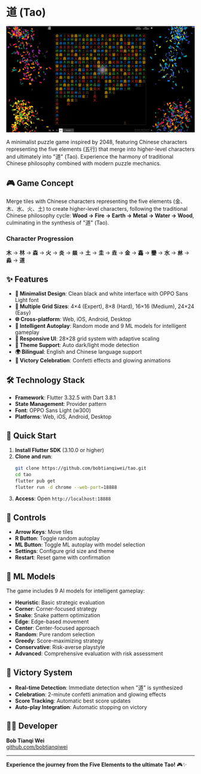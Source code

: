 # 道 (Tao)

![Tao Game Cover](others/Tao%20(beta-2).png)

A minimalist puzzle game inspired by 2048, featuring Chinese characters representing the five elements (五行) that merge into higher-level characters and ultimately into "道" (Tao). Experience the harmony of traditional Chinese philosophy combined with modern puzzle mechanics.

## 🎮 Game Concept

Merge tiles with Chinese characters representing the five elements (金、木、水、火、土) to create higher-level characters, following the traditional Chinese philosophy cycle: **Wood → Fire → Earth → Metal → Water → Wood**, culminating in the synthesis of "道" (Tao).

### Character Progression
**木** → **林** → **森** → **火** → **炎** → **燚** → **土** → **圭** → **垚** → **金** → **鑫** → **鑾** → **水** → **沝** → **淼** → **道**

## ✨ Features

- **🎨 Minimalist Design**: Clean black and white interface with OPPO Sans Light font
- **📐 Multiple Grid Sizes**: 4×4 (Expert), 8×8 (Hard), 16×16 (Medium), 24×24 (Easy)
- **🌐 Cross-platform**: Web, iOS, Android, Desktop
- **🤖 Intelligent Autoplay**: Random mode and 9 ML models for intelligent gameplay
- **📱 Responsive UI**: 28×28 grid system with adaptive scaling
- **🌙 Theme Support**: Auto dark/light mode detection
- **🌍 Bilingual**: English and Chinese language support
- **🎉 Victory Celebration**: Confetti effects and glowing animations

## 🛠 Technology Stack

- **Framework**: Flutter 3.32.5 with Dart 3.8.1
- **State Management**: Provider pattern
- **Font**: OPPO Sans Light (w300)
- **Platforms**: Web, iOS, Android, Desktop

## 🚀 Quick Start

1. **Install Flutter SDK** (3.10.0 or higher)
2. **Clone and run**:
   ```bash
   git clone https://github.com/bobtianqiwei/tao.git
   cd tao
   flutter pub get
   flutter run -d chrome --web-port=18888
   ```
3. **Access**: Open `http://localhost:18888`

## 🎯 Controls

- **Arrow Keys**: Move tiles
- **R Button**: Toggle random autoplay
- **ML Button**: Toggle ML autoplay with model selection
- **Settings**: Configure grid size and theme
- **Restart**: Reset game with confirmation

## 🧠 ML Models

The game includes 9 AI models for intelligent gameplay:

- **Heuristic**: Basic strategic evaluation
- **Corner**: Corner-focused strategy
- **Snake**: Snake pattern optimization
- **Edge**: Edge-based movement
- **Center**: Center-focused approach
- **Random**: Pure random selection
- **Greedy**: Score-maximizing strategy
- **Conservative**: Risk-averse playstyle
- **Advanced**: Comprehensive evaluation with risk assessment

## 🎉 Victory System

- **Real-time Detection**: Immediate detection when "道" is synthesized
- **Celebration**: 2-minute confetti animation and glowing effects
- **Score Tracking**: Automatic best score updates
- **Auto-play Integration**: Automatic stopping on victory

## 👨‍💻 Developer

**Bob Tianqi Wei**  
[github.com/bobtianqiwei](https://github.com/bobtianqiwei)

---

**Experience the journey from the Five Elements to the ultimate Tao!** 🎮✨ 